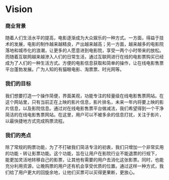 # Vision

### 商业背景
随着人们生活水平的提高，电影逐渐成为大众娱乐的一种方式。一方面，得益于技术的发展，电影的制作越来越精良，产出越来越高；另一方面，越来越多的电影院落地和城市化的浪潮，让更多的人愿意进到电影院，享受一两个小时带来的放松。而随着互联网越来越渗入人们的日常生活，通过互联网进行在线的电影票购买已经成为了人们的一种生活方式。方便的电影信息获取和简单的操作，让在线电影售票平台蓬勃发展。广为人知的有猫眼电影、淘票票、时光网等。

### 我们的目标
我们想要打造一个操作简便，界面美观，功能专注的轻量级在线电影售票网站。在这个网站里，只有当前正在上映的影片信息，影片排名，未来一年内将要上映的影片信息，以及影院信息。通过对在线电影售票平台做减法，我们希望得到一个干净简洁的在线电影售票网站。在这里，用户可以不被多余的信息打扰，关注于影片，以最快捷地方式完成购票流程。

### 我们的亮点
除了常规的购票功能，为了不打破我们简洁专注的初衷，我们只增加一个非常实用的功能 - 转让影票功能。这个功能，旨在让用户在影院行业不能退票的行规下，能更加灵活地转移自己的影票，让其他有需要的用户去消化这张影票。同时，也能充分利用资源，让晚购票的用户还有机会享受优质的位置。通过这样一种方式，我们给了用户更大的回旋余地，让他们买票可以买得更果断，更放心。
